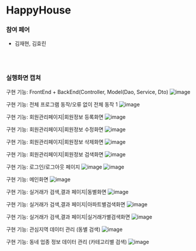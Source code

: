 # HappyHouse

### 참여 페어
- 김재현, 김효린 

<br>
<br>

### 실행화면 캡쳐 

구현 기능: FrontEnd + BackEnd(Controller, Model(Dao, Service, Dto)
![image](https://user-images.githubusercontent.com/37198145/114300316-b5f27780-9afa-11eb-9a3d-b538cadb0427.png)

구현 기능: 전체 프로그램 동작/오류 없이 전체 동작 1
![image](https://user-images.githubusercontent.com/37198145/114300342-cdc9fb80-9afa-11eb-88a1-16e1ec2e48d9.png)

구현 기능: 회원관리페이지|회원정보 등록화면
![image](https://user-images.githubusercontent.com/37198145/114300349-db7f8100-9afa-11eb-98a7-4f10295ddf7b.png)

구현 기능: 회원관리페이지|회원정보 수정화면
![image](https://user-images.githubusercontent.com/37198145/114300361-eb976080-9afa-11eb-81e7-2bfb8dd156b6.png)

구현 기능: 회원관리페이지|회원정보 삭제화면
![image](https://user-images.githubusercontent.com/37198145/114300367-f0f4ab00-9afa-11eb-9832-a8f3a43c9059.png)

구현 기능: 회원관리페이지|회원정보 검색화면
![image](https://user-images.githubusercontent.com/37198145/114300372-feaa3080-9afa-11eb-9283-4c4a8f065af9.png)

구현 기능: 로그인/로그아웃 페이지
![image](https://user-images.githubusercontent.com/37198145/114300379-04077b00-9afb-11eb-8539-9bf60945ce52.png)
![image](https://user-images.githubusercontent.com/37198145/114300390-15e91e00-9afb-11eb-9a59-e57d6a5c216a.png)

구현 기능: 메인화면
![image](https://user-images.githubusercontent.com/37198145/114300396-1c779580-9afb-11eb-88a0-f51657b528f1.png)

구현 기능: 실거래가 검색,결과 페이지|동별화면
![image](https://user-images.githubusercontent.com/37198145/114300408-28fbee00-9afb-11eb-83f2-ba0453c900d6.png)

구현 기능: 실거래가 검색,결과 페이지|아파트별검색화면
![image](https://user-images.githubusercontent.com/37198145/114300412-2dc0a200-9afb-11eb-9fb8-c65b0a984827.png)

구현 기능: 실거래가 검색,결과 페이지|실거래가별검색화면
![image](https://user-images.githubusercontent.com/37198145/114300443-53e64200-9afb-11eb-951e-9eaaf3e07a92.png)

구현 기능: 관심지역 데이터 관리 (동별 검색)
![image](https://user-images.githubusercontent.com/37198145/114300450-58aaf600-9afb-11eb-917e-e191fc081210.png)

구현 기능: 동네 업종 정보 데이터 관리 (카테고리별 검색)
![image](https://user-images.githubusercontent.com/37198145/114300469-6791a880-9afb-11eb-9fa3-0e5a5a054a57.png)
